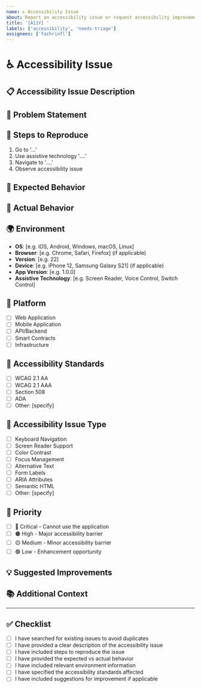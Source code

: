```yaml
---
name: ♿ Accessibility Issue
about: Report an accessibility issue or request accessibility improvements
title: '[A11Y] '
labels: ['accessibility', 'needs-triage']
assignees: ['fachrinfl']
---
```


# ♿ Accessibility Issue

## 📋 **Accessibility Issue Description**

<!-- A clear and concise description of the accessibility issue -->

## 🎯 **Problem Statement**

<!-- Describe the accessibility problem you're experiencing -->

## 🔄 **Steps to Reproduce**

<!-- Steps to reproduce the accessibility issue -->

1. Go to '...'
2. Use assistive technology '....'
3. Navigate to '....'
4. Observe accessibility issue

## 🎯 **Expected Behavior**

<!-- What should happen for accessibility -->

## 📱 **Actual Behavior**

<!-- What actually happens that creates the accessibility issue -->

## 🌍 **Environment**

<!-- Please complete the following information -->

- **OS**: [e.g. iOS, Android, Windows, macOS, Linux]
- **Browser**: [e.g. Chrome, Safari, Firefox] (if applicable)
- **Version**: [e.g. 22]
- **Device**: [e.g. iPhone 12, Samsung Galaxy S21] (if applicable)
- **App Version**: [e.g. 1.0.0]
- **Assistive Technology**: [e.g. Screen Reader, Voice Control, Switch Control]

## 📱 **Platform**

<!-- Check all that apply -->

- [ ] Web Application
- [ ] Mobile Application
- [ ] API/Backend
- [ ] Smart Contracts
- [ ] Infrastructure

## 🔧 **Accessibility Standards**

<!-- Check all that apply -->

- [ ] WCAG 2.1 AA
- [ ] WCAG 2.1 AAA
- [ ] Section 508
- [ ] ADA
- [ ] Other: [specify]

## 🎯 **Accessibility Issue Type**

<!-- Check all that apply -->

- [ ] Keyboard Navigation
- [ ] Screen Reader Support
- [ ] Color Contrast
- [ ] Focus Management
- [ ] Alternative Text
- [ ] Form Labels
- [ ] ARIA Attributes
- [ ] Semantic HTML
- [ ] Other: [specify]

## 🎯 **Priority**

<!-- Check the appropriate priority level -->

- [ ] 🔴 Critical - Cannot use the application
- [ ] 🟠 High - Major accessibility barrier
- [ ] 🟡 Medium - Minor accessibility barrier
- [ ] 🟢 Low - Enhancement opportunity

## 💡 **Suggested Improvements**

<!-- If you have suggestions for improving accessibility -->

## 📚 **Additional Context**

<!-- Add any other context about the accessibility issue here -->

---

## ✅ **Checklist**

<!-- Check all that apply -->

- [ ] I have searched for existing issues to avoid duplicates
- [ ] I have provided a clear description of the accessibility issue
- [ ] I have included steps to reproduce the issue
- [ ] I have provided the expected vs actual behavior
- [ ] I have included relevant environment information
- [ ] I have specified the accessibility standards affected
- [ ] I have included suggestions for improvement if applicable
